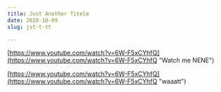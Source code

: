 ```yaml
---
title: Just Another Titele
date: 2020-10-09
slug: jst-t-tt

---
```

[https://www.youtube.com/watch?v=6W-F5xCYhfQ](https://www.youtube.com/watch?v=6W-F5xCYhfQ "Watch me NENE")

[https://www.youtube.com/watch?v=6W-F5xCYhfQ](https://www.youtube.com/watch?v=6W-F5xCYhfQ "waaatt")
